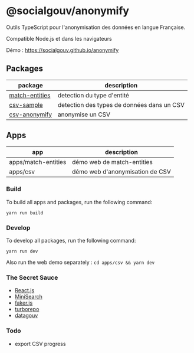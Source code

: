 # @socialgouv/anonymify

Outils TypeScript pour l'anonymisation des données en langue Française.

Compatible Node.js et dans les navigateurs

Démo : https://socialgouv.github.io/anonymify

## Packages

| package                                     | description                                |
| ------------------------------------------- | ------------------------------------------ |
| [match-entities](./packages/match-entities) | detection du type d'entité                 |
| [csv-sample](./packages/csv-sample)         | detection des types de données dans un CSV |
| [csv-anonymify](./packages/csv-anonymify)   | anonymise un CSV                           |

## Apps

| app                 | description                     |
| ------------------- | ------------------------------- |
| apps/match-entities | démo web de match-entities      |
| apps/csv            | démo web d'anonymisation de CSV |

### Build

To build all apps and packages, run the following command:

```
yarn run build
```

### Develop

To develop all packages, run the following command:

```
yarn run dev
```

Also run the web demo separately : `cd apps/csv && yarn dev`

### The Secret Sauce

- [React.js](https://reactjs.org/)
- [MiniSearch](https://lucaong.github.io/minisearch/)
- [faker.js](https://github.com/marak/Faker.js/)
- [turborepo](https://turborepo.org/)
- [datagouv](https://data.gouv.fr)

### Todo

- export CSV progress
